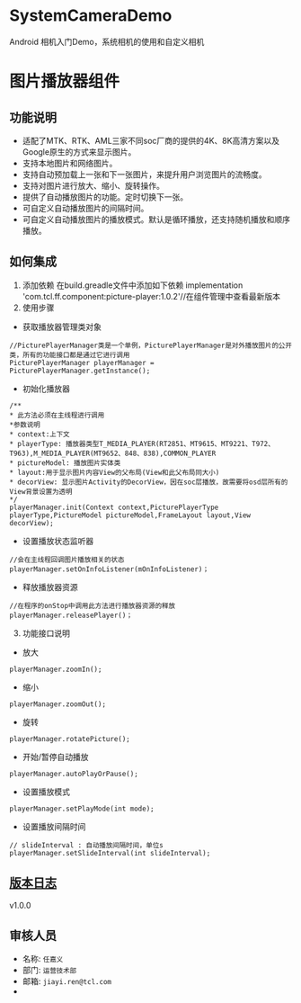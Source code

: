 # SystemCameraDemo
Android 相机入门Demo，系统相机的使用和自定义相机


# 图片播放器组件
## 功能说明
- 适配了MTK、RTK、AML三家不同soc厂商的提供的4K、8K高清方案以及Google原生的方式来显示图片。
- 支持本地图片和网络图片。
- 支持自动预加载上一张和下一张图片，来提升用户浏览图片的流畅度。
- 支持对图片进行放大、缩小、旋转操作。
- 提供了自动播放图片的功能。定时切换下一张。
- 可自定义自动播放图片的间隔时间。
- 可自定义自动播放图片的播放模式。默认是循环播放，还支持随机播放和顺序播放。 

## 如何集成
1. 添加依赖
在build.greadle文件中添加如下依赖
implementation 'com.tcl.ff.component:picture-player:1.0.2'//在组件管理中查看最新版本
2. 使用步骤
- 获取播放器管理类对象
```
//PicturePlayerManager类是一个单例，PicturePlayerManager是对外播放图片的公开类，所有的功能接口都是通过它进行调用
PicturePlayerManager playerManager = PicturePlayerManager.getInstance();
```
- 初始化播放器
```
/**
* 此方法必须在主线程进行调用
*参数说明
* context:上下文
* playerType: 播放器类型T_MEDIA_PLAYER(RT2851、MT9615、MT9221、T972、T963),M_MEDIA_PLAYER(MT9652、848、838),COMMON_PLAYER
* pictureModel: 播放图片实体类
* layout:用于显示图片内容View的父布局(View和此父布局同大小)
* decorView: 显示图片Activity的DecorView，因在soc层播放，故需要将osd层所有的View背景设置为透明
*/
playerManager.init(Context context,PicturePlayerType playerType,PictureModel pictureModel,FrameLayout layout,View decorView);
```
- 设置播放状态监听器
```
//会在主线程回调图片播放相关的状态
playerManager.setOnInfoListener(mOnInfoListener)；
```
- 释放播放器资源
```
//在程序的onStop中调用此方法进行播放器资源的释放
playerManager.releasePlayer()；
```
3. 功能接口说明
- 放大
```
playerManager.zoomIn();
```
- 缩小
```
playerManager.zoomOut();
```
- 旋转
```
playerManager.rotatePicture();
```
- 开始/暂停自动播放
```
playerManager.autoPlayOrPause();
```
- 设置播放模式
```
playerManager.setPlayMode(int mode);
```
- 设置播放间隔时间
```
// slideInterval : 自动播放间隔时间，单位s
playerManager.setSlideInterval(int slideInterval);
```

## [版本日志](http://gitlab03.tclking.com/applications/component/android/pictureplayer/wikis/CHANGELOG)
v1.0.0


## 审核人员

* 名称: `任嘉义`
* 部门: `运营技术部`
* 邮箱: `jiayi.ren@tcl.com`
* 
